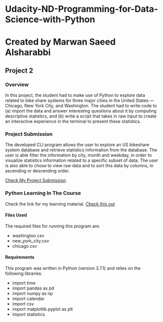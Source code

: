 # Udacity-ND-Programming-for-Data-Science-with-Python

# Created by Marwan Saeed Alsharabbi
## Project 2

### Overview

In this project, the student had to make use of Python to explore data related to bike share systems for three major cities in the United States — Chicago, New York City, and Washington. The student had to write code to (a) import the data and answer interesting questions about it by computing descriptive statistics, and (b) write a script that takes in raw input to create an interactive experience in the terminal to present these statistics.

### Project Submission

The developed CLI program allows the user to explore an US bikeshare system database and retrieve statistics information from the database. The user is able filter the information by city, month and weekday, in order to visualize statistics information related to a specific subset of data. The user is also able to chose to view raw data and to sort this data by columns, in ascending or descending order.

[Check My Project Submission](https://github.com/marwan1023/Udacity-ND-Programming-for-Data-Science-with-Python/tree/master).
### Python Learning In The Course

Check the link for my learning material.
[Check this out](https://github.com/marwan1023/Udacity-ND-Programming-for-Data-Science-with-Python/blob/master/bikeshare.py)

#### Files Used

The required files for running this program are: 

* washington.csv
* new_york_city.csv
* chicago.csv

#### Requirements
This program was written in Python (version 3.7.1) and relies on the following libraries:

* import time
* import pandas as pd
* import numpy as np
* import calendar
* import csv
* import matplotlib.pyplot as plt
* import statistics  